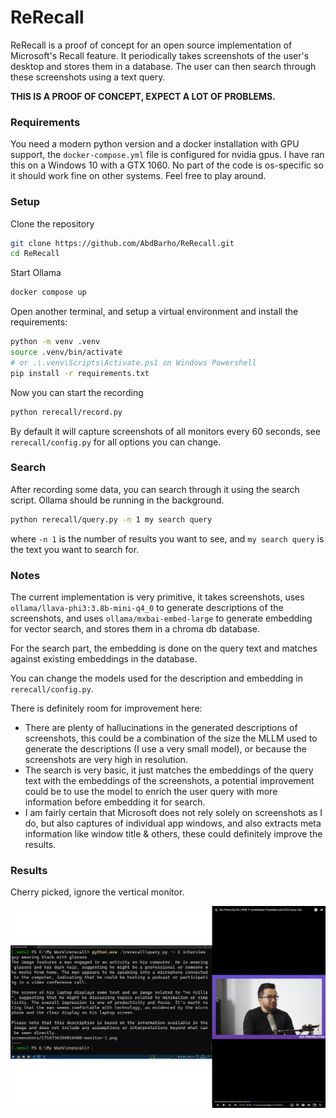 # ReRecall

ReRecall is a proof of concept for an open source implementation of Microsoft's Recall feature. It periodically takes screenshots of the user's desktop and stores them in a database. The user can then search through these screenshots using a text query.

**THIS IS A PROOF OF CONCEPT, EXPECT A LOT OF PROBLEMS.**


### Requirements

You need a modern python version and a docker installation with GPU support, the `docker-compose.yml` file is configured for nvidia gpus. I have ran this on a Windows 10 with a GTX 1060. No part of the code is os-specific so it should work fine on other systems. Feel free to play around.

### Setup


Clone the repository

```bash
git clone https://github.com/AbdBarho/ReRecall.git
cd ReRecall
```

Start Ollama
```bash
docker compose up
```

Open another terminal, and setup a virtual environment and install the requirements:

```bash
python -m venv .venv
source .venv/bin/activate
# or .\.venv\Scripts\Activate.ps1 on Windows Powershell
pip install -r requirements.txt
```

Now you can start the recording
```bash
python rerecall/record.py
```
By default it will capture screenshots of all monitors every 60 seconds, see `rerecall/config.py` for all options you can change.


### Search

After recording some data, you can search through it using the search script. Ollama should be running in the background.

```bash
python rerecall/query.py -n 1 my search query
```
where `-n 1` is the number of results you want to see, and `my search query` is the text you want to search for.


### Notes


The current implementation is very primitive, it takes screenshots, uses `ollama/llava-phi3:3.8b-mini-q4_0` to generate descriptions of the screenshots, and uses `ollama/mxbai-embed-large` to generate embedding for vector search, and stores them in a chroma db database.

For the search part, the embedding is done on the query text and matches against existing embeddings in the database.

You can change the models used for the description and embedding in `rerecall/config.py`.

There is definitely room for improvement here:
* There are plenty of hallucinations in the generated descriptions of screenshots, this could be a combination of the size the MLLM used to generate the descriptions (I use a very small model), or because the screenshots are very high in resolution.
* The search is very basic, it just matches the embeddings of the query text with the embeddings of the screenshots, a potential improvement could be to use the model to enrich the user query with more information before embedding it for search.
* I am fairly certain that Microsoft does not rely solely on screenshots as I do, but also captures of individual app windows, and also extracts meta information like window title & others, these could definitely improve the results.

### Results

Cherry picked, ignore the vertical monitor.

![image](./example.jpg)
